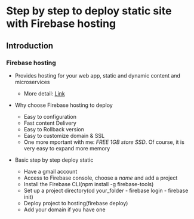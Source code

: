# Step by step to deploy static site with Firebase hosting

## Introduction

### Firebase hosting
   - Provides hosting for your web app, static and dynamic content and microservices
       - More detail: [Link](https://firebase.google.com/docs/hosting)

- Why choose Firebase hosting to deploy
    - Easy to configuration
    - Fast content Delivery
    - Easy to Rollback version
    - Easy to customize domain & SSL
    - One more mportant with me: *FREE 1GB store SSD*. Of course, it is very easy to expand more memory

- Basic step by step deploy static
    - Have a gmail account
    - Access to Firebase console, choose a *name* and add a project
    - Install the Firebase CLI(npm install -g firebase-tools)
    - Set up a project directory(cd your_folder - firebase login - firebase init)
    - Deploy project to hosting(firebase deploy)
    - Add your domain if you have one
 